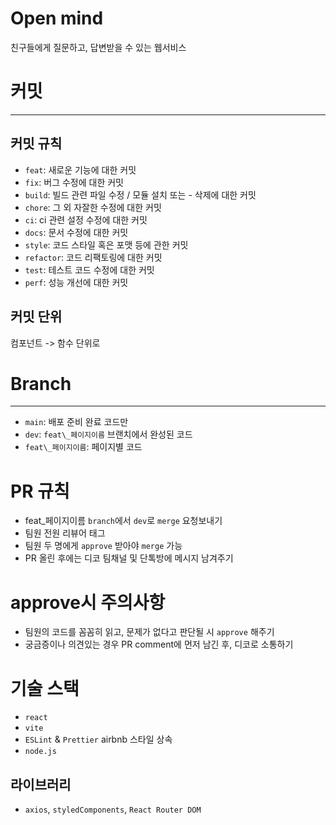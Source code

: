 # Open mind

친구들에게 질문하고, 답변받을 수 있는 웹서비스

# 커밋

---

## 커밋 규칙

- `feat`: 새로운 기능에 대한 커밋
- `fix`: 버그 수정에 대한 커밋
- `build`: 빌드 관련 파일 수정 / 모듈 설치 또는 - 삭제에 대한 커밋
- `chore`: 그 외 자잘한 수정에 대한 커밋
- `ci`: ci 관련 설정 수정에 대한 커밋
- `docs`: 문서 수정에 대한 커밋
- `style`: 코드 스타일 혹은 포맷 등에 관한 커밋
- `refactor`: 코드 리팩토링에 대한 커밋
- `test`: 테스트 코드 수정에 대한 커밋
- `perf`: 성능 개선에 대한 커밋

## 커밋 단위

컴포넌트 -> 함수 단위로

# Branch

---

- `main`: 배포 준비 완료 코드만
- `dev`: `feat\_페이지이름` 브랜치에서 완성된 코드
- `feat\_페이지이름`: 페이지별 코드

# PR 규칙

- feat\_페이지이름 `branch`에서 `dev`로 `merge` 요청보내기
- 팀원 전원 리뷰어 태그
- 팀원 두 명에게 `approve` 받아야 `merge` 가능
- PR 올린 후에는 디코 팀채널 및 단톡방에 메시지 남겨주기

# approve시 주의사항

- 팀원의 코드를 꼼꼼히 읽고, 문제가 없다고 판단될 시 `approve` 해주기
- 궁금증이나 의견있는 경우 PR comment에 먼저 남긴 후, 디코로 소통하기

# 기술 스택

- `react`
- `vite`
- `ESLint` & `Prettier` airbnb 스타일 상속
- `node.js`

## 라이브러리

- `axios`, `styledComponents`, `React Router DOM`
